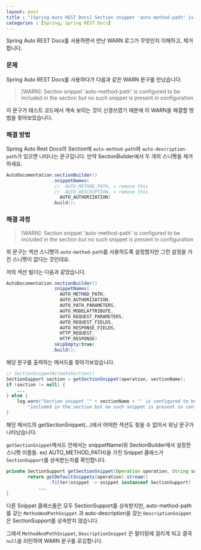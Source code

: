 ```yaml
---
layout: post
title : "[Spring Auto REST Docs] Section snippet 'auto-method-path' is configured to be included in the section but no such snippet is present in configuration"
categories : [Spring, Spring REST Docs]
---
```


Spring Auto REST Docs를 사용하면서 만난 WARN 로그가 무엇인지 이해하고, 제거합니다.



### 문제
Spring Auto REST Docs를 사용하다가 다음과 같은 WARN 문구를 만났습니다.

> [WARN]: Section snippet 'auto-method-path' is configured to be included in the section but no such snippet is present in configuration

이 문구가 테스트 코드에서 계속 보이는 것이 신경쓰였기 때문에 이 WARN을 해결할 방법을 찾아보았습니다.

### 해결 방법

Spring Auto Rest Docs의 Section에 `auto-method-path`와 `auto-description-path`가 있으면 나타나는 문구입니다. 만약 SectionBuilder에서 두 개의 스니펫을 제거하세요.

```groovy
AutoDocumentation.sectionBuilder()
                 .snippetNames(
                  //  AUTO_METHOD_PATH, < remove this
                  //  AUTO_DESCRIPTION, < remove this
                    AUTO_AUTHORIZATION)
                 .build();
```

### 해결 과정
> [WARN]: Section snippet 'auto-method-path' is configured to be included in the section but no such snippet is present in configuration


위 문구는 섹션 스니펫이 `auto-method-path`를 사용하도록 설정했지만 그런 설정을 가진 스니펫이 없다는 것인데요.

저의 섹션 빌더는 다음과 같았습니다.

```java
AutoDocumentation.sectionBuilder()
                 .snippetNames(
                    AUTO_METHOD_PATH,
                    AUTO_AUTHORIZATION,
                    AUTO_PATH_PARAMETERS,
                    AUTO_MODELATTRIBUTE,
                    AUTO_REQUEST_PARAMETERS,
                    AUTO_REQUEST_FIELDS,
                    AUTO_RESPONSE_FIELDS,
                    HTTP_REQUEST,
                    HTTP_RESPONSE)
                 .skipEmpty(true)
                 .build();
```

해당 문구를 출력하는 메서드를 찾아가보았습니다.

```java
// SectionSnippet#createSection()
SectionSupport section = getSectionSnippet(operation, sectionName);
if (section != null) {
    ...
} else {
    log.warn("Section snippet '" + sectionName + "' is configured to be " +
        "included in the section but no such snippet is present in configuration");
}
```

해당 메서드의 getSectionSnippet(...)에서 어떠한 섹션도 찾을 수 없어서 워닝 문구가 나타났습니다.

`getSectionSnippet`메서드 안에서는 snippetName(위 SectionBuilder에서 설정한 스니펫 이름들. ex) AUTO_METHOD_PATH)을 가진 Snippet 클래스가 `SectionSupport`를 상속받는지를 확인합니다.

```java
private SectionSupport getSectionSnippet(Operation operation, String snippetName) {
        return getDefaultSnippets(operation).stream()
                .filter(snippet -> snippet instanceof SectionSupport)
            ...
}
```

다른 Snippet 클래스들은 모두 SectionSupport를 상속받지만, auto-method-path를 갖는 `MethodAndPathSnippet` 과 auto-description을 갖는 `DescriptionSnippet`은 SectionSupport를 상속받지 않습니다.

그래서 `MethodAndPathSnippet`, `DescriptionSnippet` 은 필터링에 걸리게 되고 결국 `null`을 리턴하여 WARN 문구를 로깅합니다.
